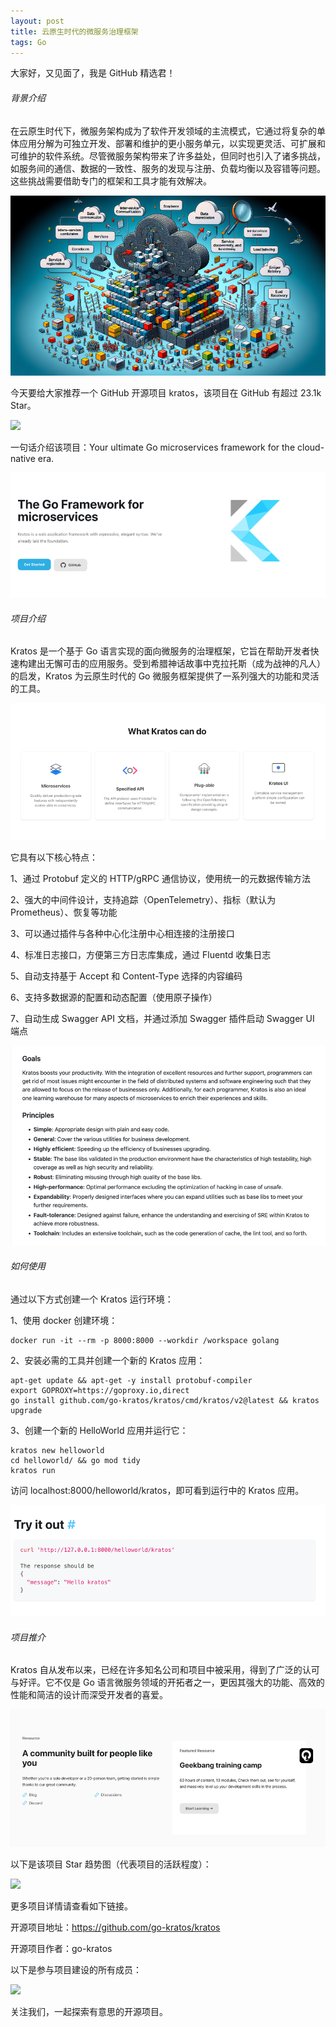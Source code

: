 ```yaml
---
layout: post
title: 云原生时代的微服务治理框架
tags: Go
---
```


大家好，又见面了，我是 GitHub 精选君！

###### 背景介绍

在云原生时代下，微服务架构成为了软件开发领域的主流模式，它通过将复杂的单体应用分解为可独立开发、部署和维护的更小服务单元，以实现更灵活、可扩展和可维护的软件系统。尽管微服务架构带来了许多益处，但同时也引入了诸多挑战，如服务间的通信、数据的一致性、服务的发现与注册、负载均衡以及容错等问题。这些挑战需要借助专门的框架和工具才能有效解决。

![](https://raw.githubusercontent.com/ZhuPeng/pic/master/mac/compress_tmp-9d6b0ed00ea59caf683b318eefbe7683.png)

今天要给大家推荐一个 GitHub 开源项目 kratos，该项目在 GitHub 有超过 23.1k Star。

![](https://stats.deeptrain.net/repo/go-kratos/kratos/?theme=light)

一句话介绍该项目：Your ultimate Go microservices framework for the cloud-native era.

![](https://raw.githubusercontent.com/ZhuPeng/pic/master/images/compress_image-20240801215631610.png)


###### 项目介绍

Kratos 是一个基于 Go 语言实现的面向微服务的治理框架，它旨在帮助开发者快速构建出无懈可击的应用服务。受到希腊神话故事中克拉托斯（成为战神的凡人）的启发，Kratos 为云原生时代的 Go 微服务框架提供了一系列强大的功能和灵活的工具。

![](https://raw.githubusercontent.com/ZhuPeng/pic/master/images/compress_image-20240801215723994.png)

它具有以下核心特点：

1、通过 Protobuf 定义的 HTTP/gRPC 通信协议，使用统一的元数据传输方法

2、强大的中间件设计，支持追踪（OpenTelemetry）、指标（默认为 Prometheus）、恢复等功能

3、可以通过插件与各种中心化注册中心相连接的注册接口

4、标准日志接口，方便第三方日志库集成，通过 Fluentd 收集日志

5、自动支持基于 Accept 和 Content-Type 选择的内容编码

6、支持多数据源的配置和动态配置（使用原子操作）

7、自动生成 Swagger API 文档，并通过添加 Swagger 插件启动 Swagger UI 端点

![](https://raw.githubusercontent.com/ZhuPeng/pic/master/images/compress_image-20240801215933504.png)

###### 如何使用

通过以下方式创建一个 Kratos 运行环境：

1、使用 docker 创建环境：

```shell
docker run -it --rm -p 8000:8000 --workdir /workspace golang
```

2、安装必需的工具并创建一个新的 Kratos 应用：

```shell
apt-get update && apt-get -y install protobuf-compiler
export GOPROXY=https://goproxy.io,direct
go install github.com/go-kratos/kratos/cmd/kratos/v2@latest && kratos upgrade
```

3、创建一个新的 HelloWorld 应用并运行它：

```shell
kratos new helloworld
cd helloworld/ && go mod tidy
kratos run
```
访问 localhost:8000/helloworld/kratos，即可看到运行中的 Kratos 应用。

![](https://raw.githubusercontent.com/ZhuPeng/pic/master/images/compress_image-20240801220049428.png)

###### 项目推介

Kratos 自从发布以来，已经在许多知名公司和项目中被采用，得到了广泛的认可与好评。它不仅是 Go 语言微服务领域的开拓者之一，更因其强大的功能、高效的性能和简洁的设计而深受开发者的喜爱。

![](https://raw.githubusercontent.com/ZhuPeng/pic/master/images/compress_image-20240801220208403.png)

以下是该项目 Star 趋势图（代表项目的活跃程度）：

![](https://api.star-history.com/svg?repos=go-kratos/kratos&type=Timeline)

更多项目详情请查看如下链接。

开源项目地址：https://github.com/go-kratos/kratos 

开源项目作者：go-kratos

以下是参与项目建设的所有成员：

![](https://contrib.rocks/image?repo=go-kratos/kratos)

关注我们，一起探索有意思的开源项目。

